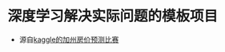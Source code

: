 # 深度学习解决实际问题的模板项目
* 源自[kaggle的加州房价预测比赛](https://www.kaggle.com/competitions/california-house-prices)